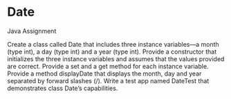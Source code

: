 # Date
Java Assignment

 Create a class called Date that includes three instance variables—a month (type int), a day (type int) and a year (type int). Provide a constructor that initializes the three instance variables and assumes that the values provided are correct. Provide a set and a get method for each instance variable. Provide a method displayDate that displays the month, day and year separated by forward slashes (/). Write a test app named DateTest that demonstrates class Date’s capabilities.
